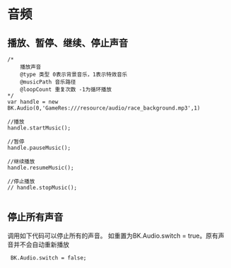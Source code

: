 # 音频

## 播放、暂停、继续、停止声音
```
/*
    播放声音
    @type 类型 0表示背景音乐，1表示特效音乐
    @musicPath 音乐路径
    @loopCount 重复次数 -1为循环播放
*/
var handle = new BK.Audio(0,'GameRes:///resource/audio/race_background.mp3',1)

//播放
handle.startMusic();

//暂停
handle.pauseMusic();

//继续播放
handle.resumeMusic();

//停止播放
// handle.stopMusic();


```

## 停止所有声音
调用如下代码可以停止所有的声音。
如重置为BK.Audio.switch = true。原有声音并不会自动重新播放

```
 BK.Audio.switch = false;
```
